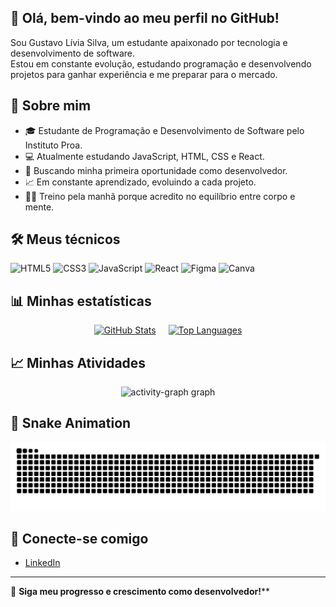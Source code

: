 ## 👋 Olá, bem-vindo ao meu perfil no GitHub!

Sou Gustavo Lívia Silva, um estudante apaixonado por tecnologia e desenvolvimento de software.  
Estou em constante evolução, estudando programação e desenvolvendo projetos para ganhar experiência e me preparar para o mercado.

## 📌 Sobre mim

- 🎓 Estudante de Programação e Desenvolvimento de Software pelo Instituto Proa.
- 💻 Atualmente estudando JavaScript, HTML, CSS e React.
- 🚀 Buscando minha primeira oportunidade como desenvolvedor.
- 📈 Em constante aprendizado, evoluindo a cada projeto.
- 🏋️‍♂️ Treino pela manhã porque acredito no equilíbrio entre corpo e mente.

## 🛠️ Meus técnicos

<p align="left">
  <img src="https://cdn.jsdelivr.net/gh/devicons/devicon/icons/html5/html5-original.svg" alt="HTML5" width="40" height="40"/>
  <img src="https://cdn.jsdelivr.net/gh/devicons/devicon/icons/css3/css3-original.svg" alt="CSS3" width="40" height="40"/>
  <img src="https://cdn.jsdelivr.net/gh/devicons/devicon/icons/javascript/javascript-original.svg" alt="JavaScript" width="40" height="40"/>
  <img src="https://cdn.jsdelivr.net/gh/devicons/devicon/icons/react/react-original.svg" alt="React" width="40" height="40"/>
  <img src="https://cdn.jsdelivr.net/gh/devicons/devicon/icons/figma/figma-original.svg" alt="Figma" width="40" height="40"/>
  <img src="https://img.icons8.com/color/48/000000/canva.png" alt="Canva" width="40" height="40"/>
</p>

## 📊 Minhas estatísticas

<div style="display: flex; gap: 20px; justify-content: center;">
  <a href="https://github.com/GustavoLinsdaSilva">
    <img height="160em" src="https://github-readme-stats.vercel.app/api?username=GustavoLinsdaSilva&show_icons=true&theme=tokyonight" alt="GitHub Stats"/>
  </a>
  <a href="https://github.com/GustavoLinsdaSilva">
    <img height="160em" src="https://github-readme-stats.vercel.app/api/top-langs/?username=GustavoLinsdaSilva&layout=compact&theme=tokyonight" alt="Top Languages"/>
  </a>
</div>

## 📈 Minhas Atividades

<div align="center">
  <img src="https://github-readme-activity-graph.vercel.app/graph?username=GustavoLinsdaSilva&radius=16&theme=react&area=true&order=5" height="300" alt="activity-graph graph" />
</div>

## 🐍 Snake Animation

<img src="https://raw.githubusercontent.com/GustavoLinsdaSilva/GustavoLinsdaSilva/output/snake.svg" alt="Snake animation" />

## 🔗 Conecte-se comigo

- [LinkedIn](https://www.linkedin.com/in/gustavolinsdasilva/)

---

🔗 **Siga meu progresso e crescimento como desenvolvedor!****

